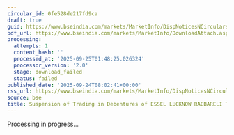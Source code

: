 ```yaml
---
circular_id: 0fe528de217fd9ca
draft: true
guid: https://www.bseindia.com/markets/MarketInfo/DispNoticesNCirculars.aspx?Noticeid={FB32DA78-8537-43C0-A06D-DCD3C024C239}&noticeno=20250924-7&dt=09/24/2025&icount=7&totcount=75&flag=0
pdf_url: https://www.bseindia.com/markets/MarketInfo/DownloadAttach.aspx?id=20250924-7&attachedId=
processing:
  attempts: 1
  content_hash: ''
  processed_at: '2025-09-25T01:48:25.026324'
  processor_version: '2.0'
  stage: download_failed
  status: failed
published_date: '2025-09-24T08:02:41+00:00'
rss_url: https://www.bseindia.com/markets/MarketInfo/DispNoticesNCirculars.aspx?Noticeid={FB32DA78-8537-43C0-A06D-DCD3C024C239}&noticeno=20250924-7&dt=09/24/2025&icount=7&totcount=75&flag=0
source: bse
title: Suspension of Trading in Debentures of ESSEL LUCKNOW RAEBARELI TOLL ROADS LIMITED
---
```


Processing in progress...